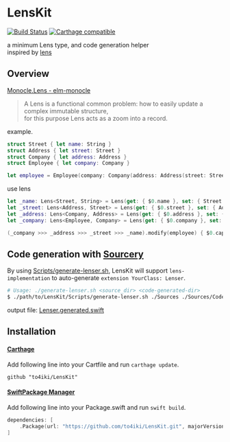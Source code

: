# LensKit
[![Build Status][status-image]][status-url]
[![Carthage compatible][carthage-image]][carthage-url]

a minimum Lens type, and code generation helper  
inspired by [lens](https://github.com/ekmett/lens)

## Overview

[Monocle.Lens - elm-monocle](http://package.elm-lang.org/packages/arturopala/elm-monocle/latest/Monocle-Lens)

> A Lens is a functional common problem: how to easily update a complex immutable structure,  
> for this purpose Lens acts as a zoom into a record.

example.

```swift
struct Street { let name: String }
struct Address { let street: Street }
struct Company { let address: Address }
struct Employee { let company: Company }

let employee = Employee(company: Company(address: Address(street: Street(name: "street"))))
```

use lens

```swift
let _name: Lens<Street, String> = Lens(get: { $0.name }, set: { Street(name: $1) })
let _street: Lens<Address, Street> = Lens(get: { $0.street }, set: { Address(street: $1) })
let _address: Lens<Company, Address> = Lens(get: { $0.address }, set: { Company(address: $1) })
let _company: Lens<Employee, Company> = Lens(get: { $0.company }, set: { Employee(company: $1) })

(_company >>> _address >>> _street >>> _name).modify(employee) { $0.capitalizedString } // Street
```

## Code generation with [Sourcery](https://github.com/krzysztofzablocki/Sourcery)
By using [Scripts/generate-lenser.sh](Scripts/generate-lenser.sh), LensKit will support `lens-implementation` to auto-generate `extension YourClass: Lenser`.

```bash
# Usage: ./generate-lenser.sh <source_dir> <code-generated-dir>
$ ./path/to/LensKit/Scripts/generate-lenser.sh ./Sources ./Sources/CodeGenerated/
```

output file: [Lenser.generated.swift](Tests/LensKitTests/CodeGenerated/Lenser.generated.swift)

## Installation

#### [Carthage](https://github.com/Carthage/Carthage)
Add following line into your Cartfile and run `carthage update`.

```shell
github "to4iki/LensKit"
```

#### [SwiftPackage Manager](https://github.com/apple/swift-package-manager)
Add following line into your Package.swift and run `swift build`.

```swift
dependencies: [
    .Package(url: "https://github.com/to4iki/LensKit.git", majorVersion: 0)
]
```

[status-url]: https://travis-ci.org/to4iki/LensKit
[status-image]: https://travis-ci.org/to4iki/LensKit.svg

[carthage-url]: https://github.com/Carthage/Carthage
[carthage-image]: https://img.shields.io/badge/Carthage-compatible-4BC51D.svg?style=flat
